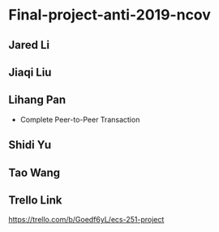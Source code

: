 # Final-project-anti-2019-ncov

## Jared Li


## Jiaqi Liu


## Lihang Pan

* Complete Peer-to-Peer Transaction

## Shidi Yu


## Tao Wang





## Trello Link

https://trello.com/b/Goedf6yL/ecs-251-project
